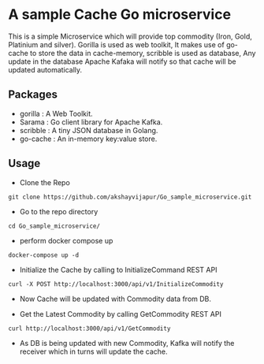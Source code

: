 # A sample Cache Go microservice

This is a simple Microservice which will provide top commodity (Iron, Gold, Platinium and silver).
Gorilla is used as web toolkit, It makes use of go-cache to store the data in cache-memory,
scribble is used as database, Any update in the database Apache Kafaka will notify so that cache will be updated automatically.
 

## Packages

* gorilla : A Web Toolkit.
* Sarama : Go client library for Apache Kafka.
* scribble : A tiny JSON database in Golang.
* go-cache : An in-memory key:value store.

## Usage 

* Clone the Repo
```
git clone https://github.com/akshayvijapur/Go_sample_microservice.git
```
* Go to the repo directory
```
cd Go_sample_microservice/
```
* perform docker compose up
``` 
docker-compose up -d
```
* Initialize the Cache by calling to InitializeCommand REST API

```
curl -X POST http://localhost:3000/api/v1/InitializeCommodity
``` 

* Now Cache will be updated with Commodity data from DB.

* Get the Latest Commodity by calling GetCommodity  REST API

```
curl http://localhost:3000/api/v1/GetCommodity
```

* As DB is being updated with new Commodity, Kafka will notify the receiver 
which in turns will update the cache. 